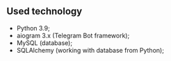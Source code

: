 ## Used technology
* Python 3.9;
* aiogram 3.x (Telegram Bot framework);
* MySQL (database);
* SQLAlchemy (working with database from Python);
